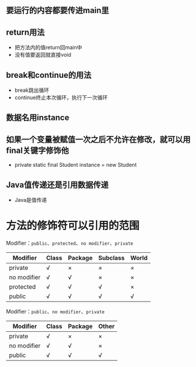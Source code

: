 ## 要运行的内容都要传进main里
## return用法
* 把方法内的值return回main中
* 没有值要返回就直接void
## break和continue的用法
* break跳出循环
* continue终止本次循环，执行下一次循环
## 数据名用instance
## 如果一个变量被赋值一次之后不允许在修改，就可以用final关键字修饰他
* private static final Student instance = new Student
## Java值传递还是引用数据传递
* Java是值传递
# 方法的修饰符可以引用的范围
Modifier：`public`、`protected`、`no modifier`、`private`

| Modifier         | Class | Package | Subclass | World |
|-------------|-------|------| ------ | ------ |
| private     | √     | ×    | ×      | ×      |
| no modifier | √     | √    | ×      | ×      |
| protected   | √     | √    | √      | ×      |
| public      | √     | √    | √      | √      |



Modifier：`public`、`no modifier`、`private`

| Modifier         | Class | Package | Other |
|-------------|-------|------|-----------|
| private     | √     | ×    | ×         |
| no modifier | √     | √    | ×         |
| public      | √     | √    | √         |
